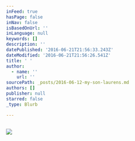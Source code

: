 ```yaml
---
inFeed: true
hasPage: false
inNav: false
isBasedOnUrl: ''
inLanguage: null
keywords: []
description: ''
datePublished: '2016-06-21T21:56:33.243Z'
dateModified: '2016-06-21T21:56:26.541Z'
title: ' '
author:
  - name: ''
    url: ''
sourcePath: _posts/2016-06-12-my-son-laurens.md
authors: []
publisher: null
starred: false
_type: Blurb

---
```

## ![](https://the-grid-user-content.s3-us-west-2.amazonaws.com/fa0c1944-bb75-469b-b95d-ebcaf69f2286.jpg)